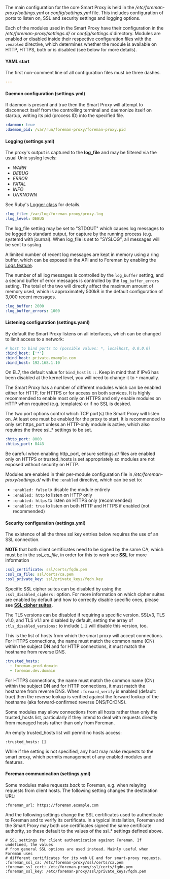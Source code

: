 The main configuration for the core Smart Proxy is held in the */etc/foreman-proxy/settings.yml* or *config/settings.yml* file.  This includes configuration of ports to listen on, SSL and security settings and logging options.

Each of the modules used in the Smart Proxy have their configuration in the */etc/foreman-proxy/settings.d/* or *config/settings.d* directory.  Modules are enabled or disabled inside their respective configuration files with the `:enabled` directive, which determines whether the module is available on HTTP, HTTPS, both or is disabled (see below for more details).

#### YAML start

The first non-comment line of all configuration files must be three dashes.

```yaml
---
```

#### Daemon configuration (settings.yml)

If daemon is present and true then the Smart Proxy will attempt to disconnect itself from the controlling terminal and daemonize itself on startup, writing its pid (process ID) into the specified file.

```yaml
:daemon: true
:daemon_pid: /var/run/foreman-proxy/foreman-proxy.pid
```

#### Logging (settings.yml)

The proxy's output is captured to the **log_file** and may be filtered via the usual Unix syslog levels:

* *WARN*
* *DEBUG*
* *ERROR*
* *FATAL*
* *INFO*
* *UNKNOWN*

See Ruby's [Logger class](http://www.ruby-doc.org/stdlib/libdoc/logger/rdoc/classes/Logger.html) for details.

```yaml
:log_file: /var/log/foreman-proxy/proxy.log
:log_level: DEBUG
```

The log_file setting may be set to "STDOUT" which causes log messages to be logged to standard output, for capture by the running process (e.g. systemd with journal).  When log_file is set to "SYSLOG", all messages will be sent to syslog.

A limited number of recent log messages are kept in memory using a ring buffer, which can be exposed in the API and to Foreman by enabling the [Logs feature](/manuals/{{page.version}}/index.html#4.3.13Logs).

The number of all log messages is controlled by the `log_buffer` setting, and a second buffer of error messages is controlled by the `log_buffer_errors` setting.  The total of the two will directly affect the maximum amount of memory used, which is approximately 500kB in the default configuration of 3,000 recent messages.

```yaml
:log_buffer: 2000
:log_buffer_errors: 1000
```

#### Listening configuration (settings.yaml)

By default the Smart Proxy listens on all interfaces, which can be changed to limit access to a network:

```yaml
# host to bind ports to (possible values: *, localhost, 0.0.0.0)
:bind_host: ['*']
:bind_host: private.example.com
:bind_host: 192.168.1.10
```

On EL7, the default value for `bind_host` is `::`. Keep in mind that if IPv6 has been disabled at the kernel level, you will need to change it to `*` manually.

The Smart Proxy has a number of different modules which can be enabled either for HTTP, for HTTPS or for access on both services.  It is highly recommended to enable most only on HTTPS and only enable modules on HTTP when required (e.g. templates) or if no SSL is desired.

The two port options control which TCP port(s) the Smart Proxy will listen on.  At least one must be enabled for the proxy to start.  It is recommended to only set https_port unless an HTTP-only module is active, which also requires the three ssl_* settings to be set.

```yaml
:http_port: 8000
:https_port: 8443
```

<div class="alert alert-info">Be careful when enabling http_port, ensure settings.d/ files are enabled only on HTTPS or trusted_hosts is set appropriately so modules are not exposed without security on HTTP.</div>

Modules are enabled in their per-module configuration file in */etc/foreman-proxy/settings.d/* with the `:enabled` directive, which can be set to:

* `:enabled: false` to disable the module entirely
* `:enabled: http` to listen on HTTP only
* `:enabled: https` to listen on HTTPS only (recommended)
* `:enabled: true` to listen on both HTTP and HTTPS if enabled (not recommended)

#### Security configuration (settings.yml)

The existence of all the three ssl key entries below requires the use of an SSL connection.

**NOTE** that both client certificates need to be signed by the same CA, which must be in the *ssl_ca_file*, in order for this to work
see [**SSL**](manuals/{{page.version}}/index.html#4.3.10SSL) for more information

```yaml
:ssl_certificate: ssl/certs/fqdn.pem
:ssl_ca_file: ssl/certs/ca.pem
:ssl_private_key: ssl/private_keys/fqdn.key
```

Specific SSL cipher suites can be disabled by using the `:ssl_disabled_ciphers:` option. For more information on which cipher suites are enabled by default and how to correctly disable specific ones, please see [**SSL cipher suites**](manuals/{{page.version}}/index.html#ssl-cipher-suites).

The TLS versions can be disabled if requiring a specific version. SSLv3, TLS v1.0, and TLS v1.1 are disabled by default, setting the array of `:tls_disabled_versions:` to include `1.2` will disable this version, too.

This is the list of hosts from which the smart proxy will accept connections.  For HTTPS connections, the name must match the common name (CN) within the subject DN and for HTTP connections, it must match the hostname from reverse DNS.

```yaml
:trusted_hosts:
  - foreman.prod.domain
  - foreman.dev.domain
```

For HTTPS connections, the name must match the common name (CN) within the subject DN and for HTTP connections, it must match the hostname from reverse DNS.  When `:forward_verify` is enabled (default: true) then the reverse lookup is verified against the forward lookup of the hostname (aka forward-confirmed reverse DNS/FCrDNS).

Some modules may allow connections from all hosts rather than only the trusted_hosts list, particularly if they intend to deal with requests directly from managed hosts rather than only from Foreman.

An empty trusted_hosts list will permit no hosts access:

    :trusted_hosts: []

While if the setting is not specified, any host may make requests to the smart proxy, which permits management of any enabled modules and features.

#### Foreman communication (settings.yml)

Some modules make requests *back* to Foreman, e.g. when relaying requests from client hosts.  The following setting changes the destination URL:

    :foreman_url: https://foreman.example.com

And the following settings change the SSL certificates used to authenticate to Foreman and to verify its certificate.  In a typical installation, Foreman and the Smart Proxy may both use certificates signed the same certificate authority, so these default to the values of the ssl_* settings defined above.

    # SSL settings for client authentication against Foreman. If undefined, the values
    # from general SSL options are used instead. Mainly useful when Foreman uses
    # different certificates for its web UI and for smart-proxy requests.
    :foreman_ssl_ca: /etc/foreman-proxy/ssl/certs/ca.pem
    :foreman_ssl_cert: /etc/foreman-proxy/ssl/certs/fqdn.pem
    :foreman_ssl_key: /etc/foreman-proxy/ssl/private_keys/fqdn.pem
